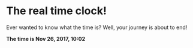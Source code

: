# The real time clock!

Ever wanted to know what the time is? Well, your journey is about to end!

**The time is Nov 26, 2017, 10:02**
